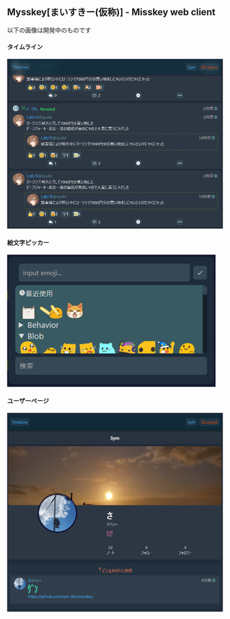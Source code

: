 ## Mysskey[まいすきー(仮称)] - Misskey web client

以下の画像は開発中のものです

#### タイムライン

![timeline](asset/timeline.png)

#### 絵文字ピッカー

![emojipicker](asset/emojipicker.png)

#### ユーザーページ

![userpage](asset/userpage.png)
